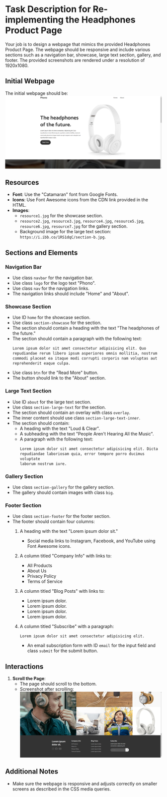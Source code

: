 
# Task Description for Re-implementing the Headphones Product Page

Your job is to design a webpage that mimics the provided Headphones Product Page. The webpage should be responsive and include various sections such as a navigation bar, showcase, large text section, gallery, and footer. The provided screenshots are rendered under a resolution of 1920x1080.

## Initial Webpage
The initial webpage should be:
![initial webpage](./_images/origin.png)

## Resources
- **Font**: Use the "Catamaran" font from Google Fonts.
- **Icons**: Use Font Awesome icons from the CDN link provided in the HTML.
- **Images**:
  - `resource1.jpg` for the showcase section.
  - `resource2.jpg`, `resource3.jpg`, `resource4.jpg`, `resource5.jpg`, `resource6.jpg`, `resource7.jpg` for the gallery section.
  - Background image for the large text section: `https://i.ibb.co/1RS1dqC/section-b.jpg`.

## Sections and Elements

### Navigation Bar
- Use class `navbar` for the navigation bar.
- Use class `logo` for the logo text "Phono".
- Use class `nav` for the navigation links.
- The navigation links should include "Home" and "About".

### Showcase Section
- Use ID `home` for the showcase section.
- Use class `section-showcase` for the section.
- The section should contain a heading with the text "The headphones of the future."
- The section should contain a paragraph with the following text:
  ```
  Lorem ipsum dolor sit amet consectetur adipisicing elit. Quo
  repudiandae rerum libero ipsum asperiores omnis mollitia, nostrum
  commodi placeat ea itaque modi corrupti corporis nam voluptas aut
  reprehenderit eaque culpa.
  ```
- Use class `btn` for the "Read More" button.
- The button should link to the "About" section.

### Large Text Section
- Use ID `about` for the large text section.
- Use class `section-large-text` for the section.
- The section should contain an overlay with class `overlay`.
- The inner content should use class `section-large-text-inner`.
- The section should contain:
  - A heading with the text "Loud & Clear".
  - A subheading with the text "People Aren't Hearing All the Music".
  - A paragraph with the following text:
    ```
    Lorem ipsum dolor sit amet consectetur adipisicing elit. Dicta
    repudiandae laboriosam quia, error tempore porro ducimus voluptate
    laborum nostrum iure.
    ```

### Gallery Section
- Use class `section-gallery` for the gallery section.
- The gallery should contain images with class `big`.

### Footer Section
- Use class `section-footer` for the footer section.
- The footer should contain four columns:
  1. A heading with the text "Lorem ipsum dolor sit."
     
     - Social media links to Instagram, Facebook, and YouTube using Font Awesome icons.
  2. A column titled "Company Info" with links to:
     - All Products
     - About Us
     - Privacy Policy
     - Terms of Service
  3. A column titled "Blog Posts" with links to:
     - Lorem ipsum dolor.
     - Lorem ipsum dolor.
     - Lorem ipsum dolor.
     - Lorem ipsum dolor.
  4. A column titled "Subscribe" with a paragraph:
     ```
     Lorem ipsum dolor sit amet consectetur adipisicing elit.
     ```
     - An email subscription form with ID `email` for the input field and class `submit` for the submit button.

## Interactions
1. **Scroll the Page**:
   - The page should scroll to the bottom.
   - Screenshot after scrolling: ![scrolled webpage](./_images/origin_scrolled.png)


## Additional Notes
- Make sure the webpage is responsive and adjusts correctly on smaller screens as described in the CSS media queries.

